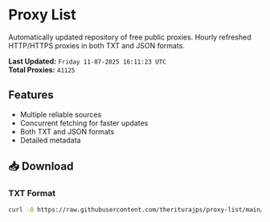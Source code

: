 # Proxy List

Automatically updated repository of free public proxies. Hourly refreshed HTTP/HTTPS proxies in both TXT and JSON formats.

**Last Updated:** `Friday 11-07-2025 16:11:23 UTC`  
**Total Proxies:** `41125`

## Features
- Multiple reliable sources
- Concurrent fetching for faster updates
- Both TXT and JSON formats
- Detailed metadata

## 📥 Download

### TXT Format
```bash
curl -O https://raw.githubusercontent.com/theriturajps/proxy-list/main/proxies.txt